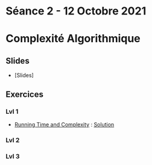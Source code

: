 # Séance 2 - 12 Octobre 2021
# Complexité Algorithmique
## Slides
  - [Slides]
## Exercices
### Lvl 1
  - [Running Time and Complexity](https://www.hackerrank.com/challenges/30-running-time-and-complexity/problem) : [Solution](running-time-and-complexity.py)
### Lvl 2
  
### Lvl 3
